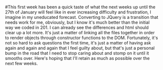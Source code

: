 #This first week has been a quick taste of what the next weeks up until the 27th of January will feel like in ever increasing difficulty and frustration, I imagine in my uneducated forecast. Converting to JQuery is a transition that needs work for me, obviously, but I know it's much better than the initial way we coded in 201. I can already see the differences and html should clear up a lot more. It's just a matter of linking all the files together in order to render objects through constructor functions to the DOM. Fortunately, it's not so hard to ask questions the first time, it's just a matter of having ask again and again and again that I feel guilty about, but that's just a personal bump in the road that I need to stop caring about and stomp on it until it smooths over. Here's hoping that I'll retain as much as possible over the next few weeks. 